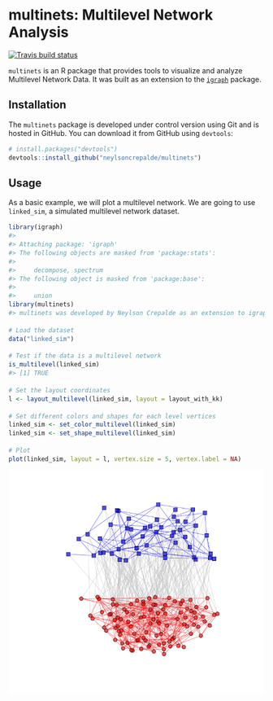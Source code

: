 multinets: Multilevel Network Analysis
================

<!-- README.md is generated from README.Rmd. Please edit that file -->
[![Travis build status](https://travis-ci.org/neylsoncrepalde/multinets.svg?branch=master)](https://travis-ci.org/neylsoncrepalde/multinets)

`multinets` is an R package that provides tools to visualize and analyze Multilevel Network Data. It was built as an extension to the [`igraph`](http://igraph.org/r/) package.

Installation
------------

The `multinets` package is developed under control version using Git and is hosted in GitHub. You can download it from GitHub using `devtools`:

``` r
# install.packages("devtools")
devtools::install_github("neylsoncrepalde/multinets")
```

Usage
-----

As a basic example, we will plot a multilevel network. We are going to use `linked_sim`, a simulated multilevel network dataset.

``` r
library(igraph)
#> 
#> Attaching package: 'igraph'
#> The following objects are masked from 'package:stats':
#> 
#>     decompose, spectrum
#> The following object is masked from 'package:base':
#> 
#>     union
library(multinets)
#> multinets was developed by Neylson Crepalde as an extension to igraph

# Load the dataset
data("linked_sim")

# Test if the data is a multilevel network
is_multilevel(linked_sim)
#> [1] TRUE

# Set the layout coordinates
l <- layout_multilevel(linked_sim, layout = layout_with_kk)

# Set different colors and shapes for each level vertices
linked_sim <- set_color_multilevel(linked_sim)
linked_sim <- set_shape_multilevel(linked_sim)

# Plot
plot(linked_sim, layout = l, vertex.size = 5, vertex.label = NA)
```

![](man/figures/README-example-1.png)
